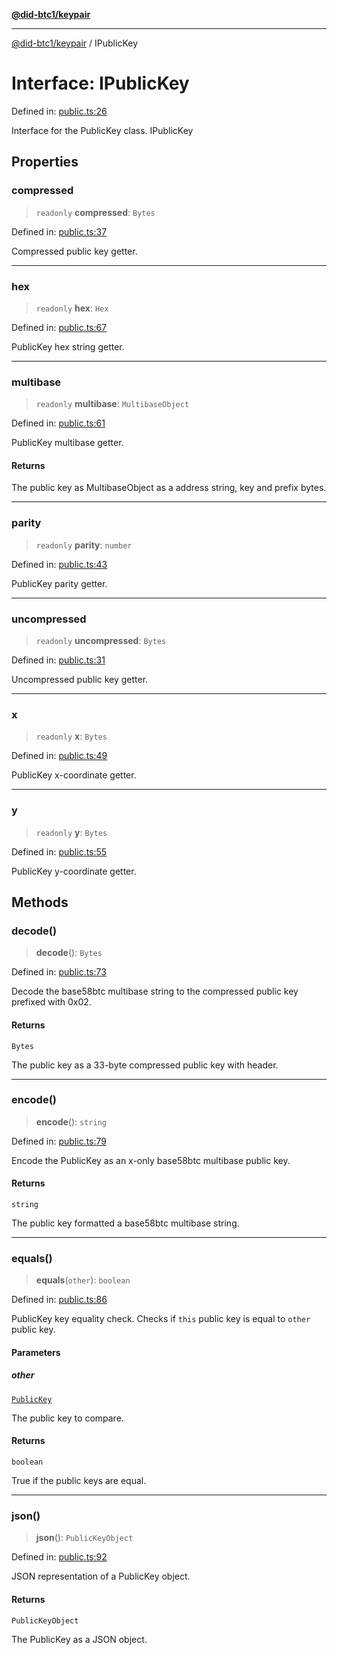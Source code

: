 [**@did-btc1/keypair**](../README.md)

***

[@did-btc1/keypair](../globals.md) / IPublicKey

# Interface: IPublicKey

Defined in: [public.ts:26](https://github.com/dcdpr/did-btc1-js/blob/751aedd75738c26882a2149e644ae32b9e424707/packages/keypair/src/public.ts#L26)

Interface for the PublicKey class.
 IPublicKey

## Properties

### compressed

> `readonly` **compressed**: `Bytes`

Defined in: [public.ts:37](https://github.com/dcdpr/did-btc1-js/blob/751aedd75738c26882a2149e644ae32b9e424707/packages/keypair/src/public.ts#L37)

Compressed public key getter.

***

### hex

> `readonly` **hex**: `Hex`

Defined in: [public.ts:67](https://github.com/dcdpr/did-btc1-js/blob/751aedd75738c26882a2149e644ae32b9e424707/packages/keypair/src/public.ts#L67)

PublicKey hex string getter.

***

### multibase

> `readonly` **multibase**: `MultibaseObject`

Defined in: [public.ts:61](https://github.com/dcdpr/did-btc1-js/blob/751aedd75738c26882a2149e644ae32b9e424707/packages/keypair/src/public.ts#L61)

PublicKey multibase getter.

#### Returns

The public key as MultibaseObject as a address string, key and prefix bytes.

***

### parity

> `readonly` **parity**: `number`

Defined in: [public.ts:43](https://github.com/dcdpr/did-btc1-js/blob/751aedd75738c26882a2149e644ae32b9e424707/packages/keypair/src/public.ts#L43)

PublicKey parity getter.

***

### uncompressed

> `readonly` **uncompressed**: `Bytes`

Defined in: [public.ts:31](https://github.com/dcdpr/did-btc1-js/blob/751aedd75738c26882a2149e644ae32b9e424707/packages/keypair/src/public.ts#L31)

Uncompressed public key getter.

***

### x

> `readonly` **x**: `Bytes`

Defined in: [public.ts:49](https://github.com/dcdpr/did-btc1-js/blob/751aedd75738c26882a2149e644ae32b9e424707/packages/keypair/src/public.ts#L49)

PublicKey x-coordinate getter.

***

### y

> `readonly` **y**: `Bytes`

Defined in: [public.ts:55](https://github.com/dcdpr/did-btc1-js/blob/751aedd75738c26882a2149e644ae32b9e424707/packages/keypair/src/public.ts#L55)

PublicKey y-coordinate getter.

## Methods

### decode()

> **decode**(): `Bytes`

Defined in: [public.ts:73](https://github.com/dcdpr/did-btc1-js/blob/751aedd75738c26882a2149e644ae32b9e424707/packages/keypair/src/public.ts#L73)

Decode the base58btc multibase string to the compressed public key prefixed with 0x02.

#### Returns

`Bytes`

The public key as a 33-byte compressed public key with header.

***

### encode()

> **encode**(): `string`

Defined in: [public.ts:79](https://github.com/dcdpr/did-btc1-js/blob/751aedd75738c26882a2149e644ae32b9e424707/packages/keypair/src/public.ts#L79)

Encode the PublicKey as an x-only base58btc multibase public key.

#### Returns

`string`

The public key formatted a base58btc multibase string.

***

### equals()

> **equals**(`other`): `boolean`

Defined in: [public.ts:86](https://github.com/dcdpr/did-btc1-js/blob/751aedd75738c26882a2149e644ae32b9e424707/packages/keypair/src/public.ts#L86)

PublicKey key equality check. Checks if `this` public key is equal to `other` public key.

#### Parameters

##### other

[`PublicKey`](../classes/PublicKey.md)

The public key to compare.

#### Returns

`boolean`

True if the public keys are equal.

***

### json()

> **json**(): `PublicKeyObject`

Defined in: [public.ts:92](https://github.com/dcdpr/did-btc1-js/blob/751aedd75738c26882a2149e644ae32b9e424707/packages/keypair/src/public.ts#L92)

JSON representation of a PublicKey object.

#### Returns

`PublicKeyObject`

The PublicKey as a JSON object.
